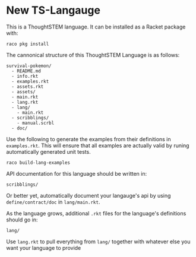 # New TS-Langauge

This is a ThoughtSTEM language.  It can be installed as a Racket package with: 

```
raco pkg install
```

The cannonical structure of this ThoughtSTEM Language is as follows:

```
survival-pokemon/
  - README.md
  - info.rkt
  - examples.rkt 
  - assets.rkt 
  - assets/
  - main.rkt
  - lang.rkt
  - lang/
    - main.rkt
  - scribblings/
    - manual.scrbl
  - doc/
```

Use the following to generate the examples from their definitions in `examples.rkt`.  This will ensure that all examples are actually valid by runing automatically generated unit tests.

```
raco build-lang-examples
```

API documentation for this language should be written in:

```
scribblings/
```

Or better yet, automatically document your langauge's api by using `define/contract/doc` in `lang/main.rkt`.

As the language grows, additional `.rkt` files for the language's definitions should go in:

```
lang/
```

Use `lang.rkt` to pull everything from `lang/` together with whatever else you want your language to provide
